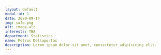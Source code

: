 ```yaml
---
layout: default
modal-id: 1
date: 2020-09-14
img: safe.png
alt: image-alt
interests: TBA
department: Statistics
name: Petros Dellaportas
description: Lorem ipsum dolor sit amet, consectetur adipisicing elit. Mollitia neque assumenda ipsam nihil, molestias magnam, recusandae quos quis inventore quisquam velit asperiores, vitae? Reprehenderit soluta, eos quod consequuntur itaque. Nam.
---
```

